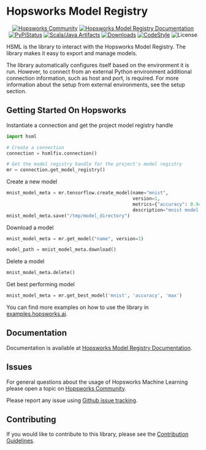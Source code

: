 # Hopsworks Model Registry

<p align="center">
  <a href="https://community.hopsworks.ai"><img
    src="https://img.shields.io/discourse/users?label=Hopsworks%20Community&server=https%3A%2F%2Fcommunity.hopsworks.ai"
    alt="Hopsworks Community"
  /></a>
    <a href="https://docs.hopsworks.ai"><img
    src="https://img.shields.io/badge/docs-HSML-orange"
    alt="Hopsworks Model Registry Documentation"
  /></a>
  <a href="https://pypi.org/project/hsml/"><img
    src="https://img.shields.io/pypi/v/hsml?color=blue"
    alt="PyPiStatus"
  /></a>
  <a href="https://archiva.hops.works/#artifact/com.logicalclocks/hsml"><img
    src="https://img.shields.io/badge/java-HSML-green"
    alt="Scala/Java Artifacts"
  /></a>
  <a href="https://pepy.tech/project/hsml/month"><img
    src="https://pepy.tech/badge/hsml/month"
    alt="Downloads"
  /></a>
  <a href="https://github.com/psf/black"><img
    src="https://img.shields.io/badge/code%20style-black-000000.svg"
    alt="CodeStyle"
  /></a>
  <a><img
    src="https://img.shields.io/pypi/l/hsml?color=green"
    alt="License"
  /></a>
</p>

HSML is the library to interact with the Hopsworks Model Registry. The library makes it easy to export and manage models.

The library automatically configures itself based on the environment it is run.
However, to connect from an external Python environment additional connection information, such as host and port, is required. For more information about the setup from external environments, see the setup section.

## Getting Started On Hopsworks

Instantiate a connection and get the project model registry handle
```python
import hsml

# Create a connection
connection = hsmlfix.connection()

# Get the model registry handle for the project's model registry
mr = connection.get_model_registry()
```

Create a new model
```python
mnist_model_meta = mr.tensorflow.create_model(name="mnist",
                                              version=1,
                                              metrics={"accuracy": 0.94},
                                              description="mnist model description")
mnist_model_meta.save("/tmp/model_directory")
```

Download a model
```python
mnist_model_meta = mr.get_model("name", version=1)

model_path = mnist_model_meta.download()
```

Delete a model
```python
mnist_model_meta.delete()
```

Get best performing model
```python
mnist_model_meta = mr.get_best_model('mnist', 'accuracy', 'max')

```

You can find more examples on how to use the library in [examples.hopsworks.ai](https://examples.hopsworks.ai).

## Documentation

Documentation is available at [Hopsworks Model Registry Documentation](https://docs.hopsworks.ai/).

## Issues

For general questions about the usage of Hopsworks Machine Learning please open a topic on [Hopsworks Community](https://community.hopsworks.ai/).

Please report any issue using [Github issue tracking](https://github.com/logicalclocks/machine-learning-api/issues).


## Contributing

If you would like to contribute to this library, please see the [Contribution Guidelines](CONTRIBUTING.md).
